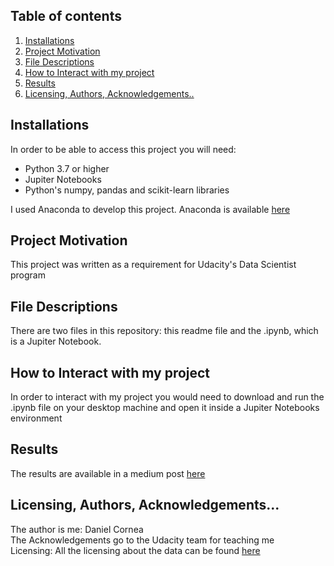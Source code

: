 ## Table of contents

1. [Installations](#installations)
2. [Project Motivation](#motivation)
3. [File Descriptions](#descriptions)
4. [How to Interact with my project](#interact)
5. [Results](#results)
6. [Licensing, Authors, Acknowledgements..](#license)


<a name="installations"></a>
## Installations
In order to be able to access this project you will need: 
<ul>
  <li> Python 3.7 or higher</li>
  <li> Jupiter Notebooks</li>
  <li> Python's numpy, pandas and scikit-learn libraries</li>
</ul>

I used Anaconda to develop this project. Anaconda is available <a href ="https://www.anaconda.com" target="_blank"> here </a>
 
<a name="motivation"></a>
## Project Motivation 
This project was written as a requirement for Udacity's Data Scientist program

<a name="descriptions"></a>
## File Descriptions
There are two files in this repository: this readme file and the .ipynb, which is a Jupiter Notebook. 

<a name="interact"></a>
## How to Interact with my project
In order to interact with my project you would need to download and run the .ipynb file on your desktop machine and open it inside a Jupiter Notebooks environment 
<a name="results"></a>

## Results 
The results are available in a medium post <a href="https://www.anaconda.com" target="_blank"> here</a> 
<a name="license"></a>

## Licensing, Authors, Acknowledgements...
The author is me: Daniel Cornea  <br />
The Acknowledgements go to the Udacity team for teaching me <br />
Licensing: All the licensing about the data can be found  <a href = "http://insideairbnb.com/get-the-data.html" target="_blank"> here </a> 



